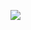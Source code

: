 [![](https://mermaid.ink/img/pako:eNptU01v4jAU_CvWu3RXCijORwM-9MCyx0orddVDkwq58QOiOjZyHGgX-O91HBDZQg6O4zdv3swo3kOpBQKDpdS7cs2NJX9nhSLuadq3leGbNVnR_PcWlW1e-8K2wh398exWxrArBOSttVYrctcgN-X67ucFmNwGCr1TUnNxhqIShfo-N8p_yap8J0-elcx871AEGY0eyMZg47jR0L5SO0OS5o_di7EV2sW2EqgXlVrqU_OlJf9z3l5BO_JDyaVsDifOIb-vGrStUQ3ZSt7i4UrJ5duhPw7tRnCLjq3THuV9Lv3htcSbgST5_JQbee4aBlkk_2cRDY2dw-6nDJrSk4jOealVoyV2tkcDnm9OIj_GRxCdI75J7_VDADWamlfC_WH7rlCAXWONBTC3FbjkrbQFFOrooLy1-ulTlcCsaTGAPpp5xZ37GtiSy8adbrgCtocPYGk4TtMkjeLkfhLSLJ0E8AksTsZRMk3TzC2UZnR6DOCf1o4gHGc0nt7TOIviMAzpdOLZXnyxH4misto89lfC34zjF0PLCvw?type=png)](http://localhost:5005/edit#pako:eNptU01v4jAU_CvWu3RXCijORwM-9MCyx0orddVDkwq58QOiOjZyHGgX-O91HBDZQg6O4zdv3swo3kOpBQKDpdS7cs2NJX9nhSLuadq3leGbNVnR_PcWlW1e-8K2wh398exWxrArBOSttVYrctcgN-X67ucFmNwGCr1TUnNxhqIShfo-N8p_yap8J0-elcx871AEGY0eyMZg47jR0L5SO0OS5o_di7EV2sW2EqgXlVrqU_OlJf9z3l5BO_JDyaVsDifOIb-vGrStUQ3ZSt7i4UrJ5duhPw7tRnCLjq3THuV9Lv3htcSbgST5_JQbee4aBlkk_2cRDY2dw-6nDJrSk4jOealVoyV2tkcDnm9OIj_GRxCdI75J7_VDADWamlfC_WH7rlCAXWONBTC3FbjkrbQFFOrooLy1-ulTlcCsaTGAPpp5xZ37GtiSy8adbrgCtocPYGk4TtMkjeLkfhLSLJ0E8AksTsZRMk3TzC2UZnR6DOCf1o4gHGc0nt7TOIviMAzpdOLZXnyxH4misto89lfC34zjF0PLCvw)
